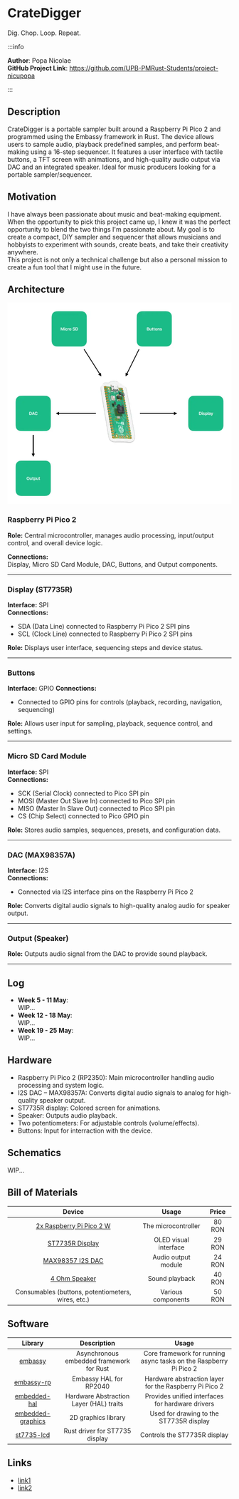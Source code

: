 # CrateDigger
Dig. Chop. Loop. Repeat.

:::info

**Author**: Popa Nicolae \
**GitHub Project Link**: https://github.com/UPB-PMRust-Students/proiect-nicupopa

:::

## Description
CrateDigger is a portable sampler built around a Raspberry Pi Pico 2 and programmed using the Embassy framework in Rust. The device allows users to sample audio, playback predefined samples, and perform beat-making using a 16-step sequencer. It features a user interface with tactile buttons, a TFT screen with animations, and high-quality audio output via DAC and an integrated speaker. Ideal for music producers looking for a portable sampler/sequencer.

## Motivation
I have always been passionate about music and beat-making equipment. When the opportunity to pick this project came up, I knew it was the perfect opportunity to blend the two things I'm passionate about. 
My goal is to create a compact, DIY sampler and sequencer that allows musicians and hobbyists to experiment with sounds, create beats, and take their creativity anywhere.  
This project is not only a technical challenge but also a personal mission to create a fun tool that I might use in the future.

## Architecture
![Diagram](cratedigger_diagram.webp)

### Raspberry Pi Pico 2

**Role:** Central microcontroller, manages audio processing, input/output control, and overall device logic.

**Connections:**  
Display, Micro SD Card Module, DAC, Buttons, and Output components.

---

### Display (ST7735R)

**Interface:** SPI  
**Connections:**  
- SDA (Data Line) connected to Raspberry Pi Pico 2 SPI pins  
- SCL (Clock Line) connected to Raspberry Pi Pico 2 SPI pins

**Role:** Displays user interface, sequencing steps and device status.

---

### Buttons

**Interface:** GPIO 
**Connections:**  
- Connected to GPIO pins for controls (playback, recording, navigation, sequencing)

**Role:** Allows user input for sampling, playback, sequence control, and settings.

---

### Micro SD Card Module

**Interface:** SPI  
**Connections:**  
- SCK (Serial Clock) connected to Pico SPI pin  
- MOSI (Master Out Slave In) connected to Pico SPI pin  
- MISO (Master In Slave Out) connected to Pico SPI pin  
- CS (Chip Select) connected to Pico GPIO pin

**Role:** Stores audio samples, sequences, presets, and configuration data.

---

### DAC (MAX98357A)

**Interface:** I2S  
**Connections:**  
- Connected via I2S interface pins on the Raspberry Pi Pico 2

**Role:** Converts digital audio signals to high-quality analog audio for speaker output.

---

### Output (Speaker)

**Role:** Outputs audio signal from the DAC to provide sound playback.

---

## Log
- **Week 5 - 11 May**:  
  WIP...
- **Week 12 - 18 May**:  
  WIP...
- **Week 19 - 25 May**:  
  WIP...

## Hardware
- Raspberry Pi Pico 2 (RP2350): Main microcontroller handling audio processing and system logic.
- I2S DAC – MAX98357A: Converts digital audio signals to analog for high-quality speaker output.
- ST7735R display: Colored screen for animations.
- Speaker: Outputs audio playback.
- Two potentiometers: For adjustable controls (volume/effects).
- Buttons: Input for interraction with the device.

## Schematics
WIP...

## Bill of Materials

| Device | Usage | Price |
|:------:|:-----:|:-----:|
| [2x Raspberry Pi Pico 2 W](https://www.optimusdigital.ro/en/raspberry-pi-boards/13327-raspberry-pi-pico-2-w.html?search_query=5056561803975&results=1) | The microcontroller | 80 RON |
| [ST7735R Display](https://www.optimusdigital.ro/en/lcds/1311-modul-lcd-spi-de-18-128x160.html?search_query=0104110000012661&results=1) | OLED visual interface | 29 RON |
| [MAX98357 I2S DAC](https://www.emag.ro/amplificator-audio-max98357-i2s-compatibil-cu-esp32-si-raspberry-pi-emg238/pd/DVYJWJYBM/?ref=history-shopping_418527241_221614_1) | Audio output module | 24 RON |
| [4 Ohm Speaker](https://www.emag.ro/difuzor-mini-arduino-3w-4-ohm-40mm-diametru-z001351/pd/DX2RLHYBM/?ref=history-shopping_418528639_187129_1) | Sound playback | 40 RON |
| Consumables (buttons, potentiometers, wires, etc.) | Various components | 50 RON |

## Software

| Library | Description | Usage |
|:-------:|:-----------:|:-----:|
| [embassy](https://embassy.dev/) | Asynchronous embedded framework for Rust | Core framework for running async tasks on the Raspberry Pi Pico 2 |
| [embassy-rp](https://embassy.dev/) | Embassy HAL for RP2040 | Hardware abstraction layer for the Raspberry Pi Pico 2 |
| [embedded-hal](https://github.com/rust-embedded/embedded-hal) | Hardware Abstraction Layer (HAL) traits | Provides unified interfaces for hardware drivers |
| [embedded-graphics](https://github.com/embedded-graphics/embedded-graphics) | 2D graphics library | Used for drawing to the ST7735R display |
| [st7735-lcd](https://github.com/almindor/st7735-lcd) | Rust driver for ST7735 display | Controls the ST7735R display |

## Links
- [link1](https://example.com)
- [link2](https://example.com)

